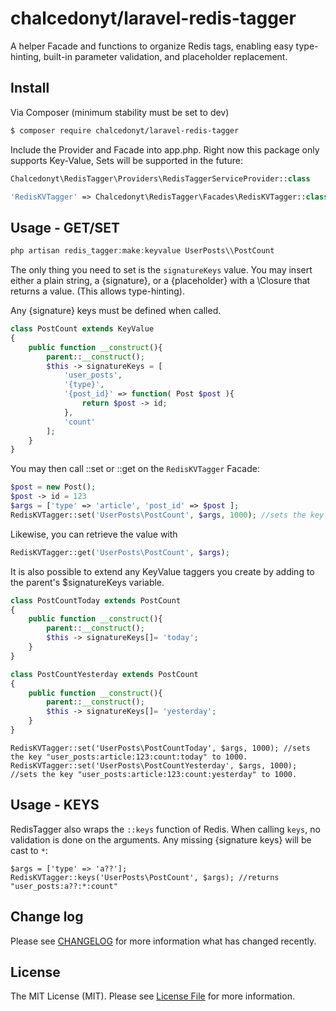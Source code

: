 # chalcedonyt/laravel-redis-tagger

A helper Facade and functions to organize Redis tags, enabling easy type-hinting, built-in parameter validation, and placeholder replacement.

## Install

Via Composer (minimum stability must be set to dev)

``` bash
$ composer require chalcedonyt/laravel-redis-tagger
```

Include the Provider and Facade into app.php. Right now this package only supports Key-Value, Sets will be supported in the future:

```php
Chalcedonyt\RedisTagger\Providers\RedisTaggerServiceProvider::class
```
```php
'RedisKVTagger' => Chalcedonyt\RedisTagger\Facades\RedisKVTagger::class
```
## Usage - GET/SET

``` php
php artisan redis_tagger:make:keyvalue UserPosts\\PostCount
```

The only thing you need to set is the `signatureKeys` value. You may insert either a plain string, a {signature}, or a {placeholder} with a \Closure that returns a value. (This allows type-hinting).

Any {signature} keys must be defined when called.

```php
class PostCount extends KeyValue
{
    public function __construct(){
        parent::__construct();
        $this -> signatureKeys = [
            'user_posts',
            '{type}',
            '{post_id}' => function( Post $post ){
                return $post -> id;
            },
            'count'
        ];
    }
}
```

You may then call ::set or ::get on the `RedisKVTagger` Facade:

```php
$post = new Post();
$post -> id = 123
$args = ['type' => 'article', 'post_id' => $post ];
RedisKVTagger::set('UserPosts\PostCount', $args, 1000); //sets the key "user_posts:article:123:count" to 1000.
```

Likewise, you can retrieve the value with
```php
RedisKVTagger::get('UserPosts\PostCount', $args);
```

It is also possible to extend any KeyValue taggers you create by adding to the parent's $signatureKeys variable.

```php
class PostCountToday extends PostCount
{
    public function __construct(){
        parent::__construct();
        $this -> signatureKeys[]= 'today';
    }    
}
```
```php
class PostCountYesterday extends PostCount
{
    public function __construct(){
        parent::__construct();
        $this -> signatureKeys[]= 'yesterday';
    }    
}
```

```
RedisKVTagger::set('UserPosts\PostCountToday', $args, 1000); //sets the key "user_posts:article:123:count:today" to 1000.
RedisKVTagger::set('UserPosts\PostCountYesterday', $args, 1000); //sets the key "user_posts:article:123:count:yesterday" to 1000.
```

## Usage - KEYS

RedisTagger also wraps the `::keys` function of Redis. When calling `keys`, no validation is done on the arguments. Any missing {signature keys} will be cast to `*`:

```
$args = ['type' => 'a??'];
RedisKVTagger::keys('UserPosts\PostCount', $args); //returns "user_posts:a??:*:count"
```

## Change log

Please see [CHANGELOG](CHANGELOG.md) for more information what has changed recently.



## License

The MIT License (MIT). Please see [License File](LICENSE.md) for more information.
